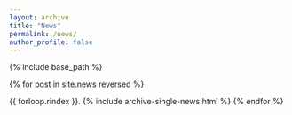 ```yaml
---
layout: archive
title: "News"
permalink: /news/
author_profile: false
---
```


{% include base_path %}

{% for post in site.news reversed %}
  <p style="display: inline;">{{ forloop.rindex }}. {% include archive-single-news.html %} </p>
{% endfor %}